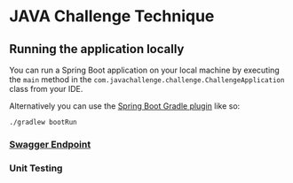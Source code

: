 # JAVA Challenge Technique

## Running the application locally

You can run a Spring Boot application on your local machine by executing the `main` method in the `com.javachallenge.challenge.ChallengeApplication` class from your IDE.

Alternatively you can use the [Spring Boot Gradle plugin](https://docs.spring.io/spring-boot/gradle-plugin/index.html) like so:

```shell
./gradlew bootRun
```

### [Swagger Endpoint](http://localhost:9090/swagger-ui/index.html#)

### Unit Testing
